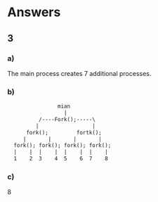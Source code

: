 # Answers

## 3

### a)

The main process creates 7 additional processes.

### b)

```txt
                mian
                  |
          /----Fork();-----\
         |                 |
      fork();         fortk();
     |       |       |       |
  fork(); fork(); fork(); fork();
  |    |  |    |  |    |  |    |
  1    2  3    4  5    6  7    8
```

### c)

8
